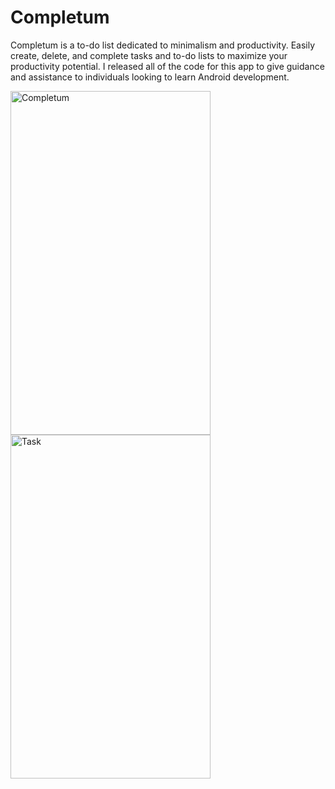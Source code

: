 # Completum
Completum is a to-do list dedicated to minimalism and productivity. Easily create, delete, and complete tasks and to-do lists to maximize your productivity potential.
I released all of the code for this app to give guidance and assistance to individuals looking to learn Android development.

<img src = "mainscreen-delete.png" alt="Completum" height="550" width="320"/>
<img src = "task-nodelete.png" alt="Task" height="550" width="320"/>
